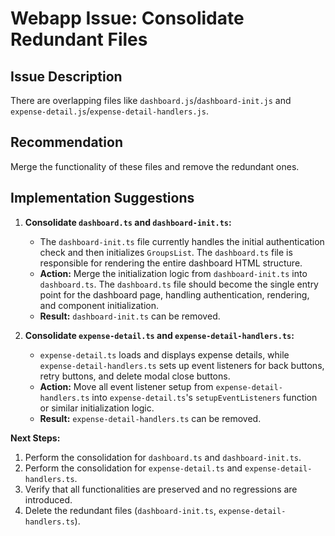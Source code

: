 # Webapp Issue: Consolidate Redundant Files

## Issue Description

There are overlapping files like `dashboard.js`/`dashboard-init.js` and `expense-detail.js`/`expense-detail-handlers.js`.

## Recommendation

Merge the functionality of these files and remove the redundant ones.

## Implementation Suggestions

1.  **Consolidate `dashboard.ts` and `dashboard-init.ts`:**
    *   The `dashboard-init.ts` file currently handles the initial authentication check and then initializes `GroupsList`. The `dashboard.ts` file is responsible for rendering the entire dashboard HTML structure.
    *   **Action:** Merge the initialization logic from `dashboard-init.ts` into `dashboard.ts`. The `dashboard.ts` file should become the single entry point for the dashboard page, handling authentication, rendering, and component initialization.
    *   **Result:** `dashboard-init.ts` can be removed.

2.  **Consolidate `expense-detail.ts` and `expense-detail-handlers.ts`:**
    *   `expense-detail.ts` loads and displays expense details, while `expense-detail-handlers.ts` sets up event listeners for back buttons, retry buttons, and delete modal close buttons.
    *   **Action:** Move all event listener setup from `expense-detail-handlers.ts` into `expense-detail.ts`'s `setupEventListeners` function or similar initialization logic.
    *   **Result:** `expense-detail-handlers.ts` can be removed.

**Next Steps:**
1.  Perform the consolidation for `dashboard.ts` and `dashboard-init.ts`.
2.  Perform the consolidation for `expense-detail.ts` and `expense-detail-handlers.ts`.
3.  Verify that all functionalities are preserved and no regressions are introduced.
4.  Delete the redundant files (`dashboard-init.ts`, `expense-detail-handlers.ts`).
